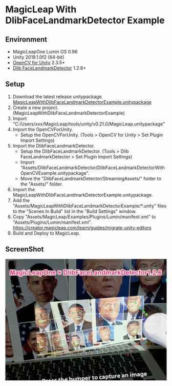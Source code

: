 # MagicLeap With DlibFaceLandmarkDetector Example


## Environment
* MagicLeapOne Lumin OS 0.96
* Unity 2019.1.0f2 (64-bit)  
* [OpenCV for Unity](https://assetstore.unity.com/packages/tools/integration/opencv-for-unity-21088?aid=1011l4ehR) 2.3.5+ 
* [Dlib FaceLandmarkDetector](https://assetstore.unity.com/packages/tools/integration/dlib-facelandmark-detector-64314?aid=1011l4ehR) 1.2.8+ 


## Setup
1. Download the latest release unitypackage. [MagicLeapWithDlibFaceLandmarkDetectorExample.unitypackage](https://github.com/EnoxSoftware/MagicLeapWithDlibFaceLandmarkDetectorExample/releases)
1. Create a new project. (MagicLeapWithDlibFaceLandmarkDetectorExample)
1. Import "C:/Users/xxx/MagicLeap/tools/unity/v0.21.0/MagicLeap.unitypackage"
1. Import the OpenCVForUnity.
    * Setup the OpenCVForUnity. (Tools > OpenCV for Unity > Set Plugin Import Settings)
1. Import the DlibFaceLandmarkDetector.
    * Setup the DlibFaceLandmarkDetector. (Tools > Dlib FaceLandmarkDetector > Set Plugin Import Settings)
    * Import "Assets/DlibFaceLandmarkDetector/DlibFaceLandmarkDetectorWithOpenCVExample.unitypackage".
    * Move the "DlibFaceLandmarkDetector/StreamingAssets/" folder to the "Assets/" folder.
1. Import the MagicLeapWithDlibFaceLandmarkDetectorExample.unitypackage.
1. Add the "Assets/MagicLeapWithDlibFaceLandmarkDetectorExample/*.unity" files to the "Scenes In Build" list in the "Build Settings" window.
1. Copy "Assets/MagicLeap/Examples/Plugins/Lumin/manifest.xml" to "Assets/Plugins/Lumin/manifest.xml". https://creator.magicleap.com/learn/guides/migrate-unity-editors
1. Build and Deploy to MagicLeap.


## ScreenShot
![magicleap_dlib.jpg](magicleap_dlib.jpg) 